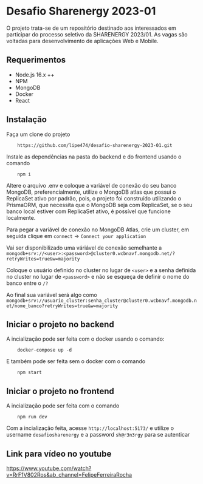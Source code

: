 # Desafio Sharenergy 2023-01

O projeto trata-se de um repositório destinado aos interessados em participar do processo seletivo da SHARENERGY 2023/01. As vagas são voltadas para desenvolvimento de aplicações Web e Mobile.

## Requerimentos

- Node.js 16.x ++
- NPM
- MongoDB
- Docker
- React

## Instalação

Faça um clone do projeto

        https://github.com/lipe474/desafio-sharenergy-2023-01.git

Instale as dependências na pasta do backend e do frontend usando o comando

        npm i
        
Altere o arquivo .env e coloque a variável de conexão do seu banco MongoDB, preferencialmente, utilize o MongoDB atlas que possui o ReplicaSet ativo por padrão, pois, o projeto foi construído utilizando o PrismaORM, que necessita que o MongoDB seja com ReplicaSet, se o seu banco local estiver com ReplicaSet ativo, é possível que funcione localmente.

Para pegar a variável de conexão no MongoDB Atlas, crie um cluster, em seguida clique em `connect` -> `Connect your application`

Vai ser disponibilizado uma váriável de conexão semelhante a `mongodb+srv://<user>:<password>@cluster0.wcbnavf.mongodb.net/?retryWrites=true&w=majority`

Coloque o usuário definido no cluster no lugar de `<user>` e a senha definida no cluster no lugar de `<password>` e não se esqueça de definir o nome do banco entre o `/?`

Ao final sua variável será algo como `mongodb+srv://usuario_cluster:senha_cluster@cluster0.wcbnavf.mongodb.net/nome_banco?retryWrites=true&w=majority`

## Iniciar o projeto no backend
A incialização pode ser feita com o docker usando o comando:

        docker-compose up -d
        
E também pode ser feita sem o docker com o comando

        npm start

## Iniciar o projeto no frontend
A incialização pode ser feita com o comando

        npm run dev

Com a incialização feita, acesse `http://localhost:5173/` e utilize o username `desafiosharenergy` e a password `sh@r3n3rgy` para se autenticar

## Link para vídeo no youtube
https://www.youtube.com/watch?v=RrF1V802Ros&ab_channel=FelipeFerreiraRocha
